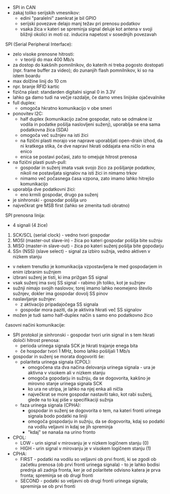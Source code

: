 - SPI in CAN
- zakaj toliko serijskih vmesnikov:
	- edini "paralelni" zaenkrat je bil GPIO
	- serijski povezave delajo manj težav pri prenosu podatkov
	- vsaka žica v kateri se spreminja signal deluje kot antena v svoji bližnji okolici in moti oz. inducira napetost v sosednjih povezavah

SPI (Serial Peripheral Interface):
- zelo visoke prenosne hitrosti:
	- v teoriji do max 400 Mb/s
- za dostop do kakšnih pomnilnikov, do katerih ni treba pogosto dostopati (npr. frame buffer za video); do zunanjih flash pomnilnikov, ki so na istem boardu
- max dolžine linij do 10 cm
- npr. branje RFID kartic
- fizična plast: standarden digitalni signal 0 in 3.3V
- lahko ga damo tudi na večje razdalje, če damo vmes linijske ojačevalnike
- full duplex:
	- omogoča hkratno komunikacijo v obe smeri
- ponovitev I2C:
	- half duplex (komunikacijo začne gospodar, nato se odmakne iz vodila in podatke pošilja naslovljeni suženj), uporablja se ena sama podatkovna žica (SDA)
	- omogoča več sužnjev na isti žici
	- na fizični plasti morajo vse naprave uporabljati open-drain izhod, da ni kratkega stika, če dve napravi hkrati oddajata ena ničlo in ena enico
	- enica se postavi počasi, zato to omejuje hitrost prenosa
- na fizični plasti push-pull:
	- gospodar in suženj imata vsak svojo žico za pošiljanje podatkov, nikoli ne postavljata signalov na isti žici in nimamo trkov
	- nimamo več počasnega časa vzpona, zato imamo lahko hitrejšo komunikacijo
- uporablja dve podatkovni žici:
	- eno krmili gospodar, drugo pa suženj
- je sinhronski - gospodar pošilja uro
- največkrat gre MSB first (lahko se zmenita tudi obratno)

SPI prenosna linija:
- 4 signali (4 žice)
1. SCK/SCL (serial clock) - vedno tvori gospodar
2. MOSI (master-out slave-in) - žica po kateri gospodar pošilja bite sužnju
3. MISO (master-in slave-out) - žica po kateri suženj pošilja bite gopodarju
4. SSn (NSS) (slave select) - signal za izbiro sužnja, vedno aktiven v nizkem stanju
- v nekem trenutko je komunikacija vzpostavljena le med gospodarjem in enim izbranim sužnjem
- izbrani suženj je tisti, ki ima prižgan SS signal
- vsak suženj ima svoj SS signal - rabimo jih toliko, kot je sužnjev
- sužnji nimajo svojih naslovov, torej imamo lahko neomejeno število sužnjev, dokler ima gospodar dovolj SS pinov
- naslavljanje sužnjev:
	- z aktivacijo pripadajočega SS signala
	- gospodar mora paziti, da je aktivira hkrati več SS signalov
- možen je tudi samo half-duplex način s samo eno podatkovno žico

časovni načini komunikacije:
- SPI protokol je sinhronski - gospodar tvori urin signal in s tem hkrati določi hitrost prenosa:
	- perioda urinega signala SCK je hkrati trajanje enega bita
	- če hospodar tvori 1 MHz, bomo lahko pošiljali 1 Mb/s
- gospodar in suženj se morata dogovoriti še:
	- polariteta urinega signala (CPOL):
		- omogočena sta dva načina delovanja urinega signala - ura je aktivna v visokem ali v nizkem stanju
		- omogoča gopodarju in sužnju, da se dogovorita, kakšno je mirovno stanje urinega signala SCK
		- ko ura ne utripa, je lahko na njej enka ali ničla
		- največkrat se more gospodar nastaviti tako, kot rabi suženj, glede na to kaj piše v specifikaciji sužnja
	- faza urinega signala (CPHA):
		- gospodar in suženj se dogovorita o tem, na kateri fronti urinega signala bodo podatki na liniji
		- omogoča gospodarju in sužnju, da se dogovorita, kdaj so podatki na vodilu veljavni in kdaj se jih spreminja
		- "kdaj" se nanaša na urino fronto
- CPOL:
	- LOW - urin signal v mirovanju je v nizkem logičnem stanju (0)
	- HIGH - urin signal v mirovanju je v visokem logičnem stanju (1)
- CPHA:
	- FIRST - podatki na vodilu so veljavni ob prvi fronti, ki se zgodi ob začetku prenosa (ob prvi fronti urinega signala) - to je lahko bodisi prednja ali zadnja fronta, ker je od polaritete odvisno katera je prva fronta; spreminja se ob drugi fronti
	- SECOND - podatki so veljavni ob drugi fronti urinega signala; spreminja se ob prvi fronti
